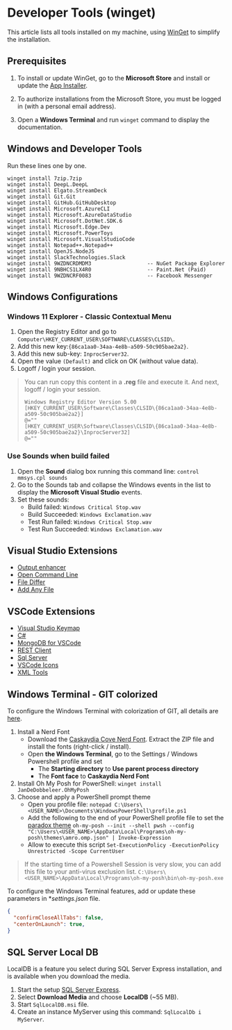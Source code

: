 # Developer Tools (winget)

This article lists all tools installed on my machine, using [WinGet](https://github.com/microsoft/winget-cli) to simplify the installation.

## Prerequisites

  1. To install or update WinGet, go to the **Microsoft Store** 
     and install or update the [App Installer](https://www.microsoft.com/store/productId/9NBLGGH4NNS1).
     
  2. To authorize installations from the Microsoft Store, you must be logged in (with a personal email address).
  
  3. Open a **Windows Terminal** and run `winget` command to display the documentation.

## Windows and Developer Tools

Run these lines one by one.

```
winget install 7zip.7zip
winget install DeepL.DeepL
winget install Elgato.StreamDeck
winget install Git.Git
winget install GitHub.GitHubDesktop
winget install Microsoft.AzureCLI
winget install Microsoft.AzureDataStudio
winget install Microsoft.DotNet.SDK.6
winget install Microsoft.Edge.Dev
winget install Microsoft.PowerToys
winget install Microsoft.VisualStudioCode
winget install Notepad++.Notepad++
winget install OpenJS.NodeJS
winget install SlackTechnologies.Slack
winget install 9WZDNCRDMDM3                  -- NuGet Package Explorer
winget install 9NBHCS1LX4R0                  -- Paint.Net (Paid)
winget install 9WZDNCRF0083                  -- Facebook Messenger
```

## Windows Configurations

### Windows 11 Explorer - Classic Contextual Menu

1. Open the Registry Editor and go to `Computer\HKEY_CURRENT_USER\SOFTWARE\CLASSES\CLSID\`.
2. Add this new key:`{86ca1aa0-34aa-4e8b-a509-50c905bae2a2}`.
3. Add this new sub-key: `InprocServer32`.
4. Open the value `(Default)` and click on OK (without value data).
4. Logoff / login your session.

> You can run copy this content in a **.reg** file and execute it.
> And next, logoff / login your session.
> ```
> Windows Registry Editor Version 5.00
> [HKEY_CURRENT_USER\Software\Classes\CLSID\{86ca1aa0-34aa-4e8b-a509-50c905bae2a2}]
> @=""
> [HKEY_CURRENT_USER\Software\Classes\CLSID\{86ca1aa0-34aa-4e8b-a509-50c905bae2a2}\InprocServer32]
> @=""
> ``` 

### Use Sounds when build failed

1. Open the **Sound** dialog box running this command line: `control mmsys.cpl sounds`
2. Go to the Sounds tab and collapse the Windows events in the list to display the **Microsoft Visual Studio** events.
3. Set these sounds:
    - Build failed: `Windows Critical Stop.wav`
    - Build Succeeded: `Windows Exclamation.wav`
    - Test Run failed: `Windows Critical Stop.wav`
    - Test Run Succeeded: `Windows Exclamation.wav`
    
## Visual Studio Extensions

- [Output enhancer](https://github.com/MykolaBalakin/VSOutputEnhancer)
- [Open Command Line](https://github.com/madskristensen/OpenCommandLine)
- [File Differ](https://github.com/madskristensen/FileDiffer)
- [Add Any File](https://github.com/madskristensen/AddAnyFile)

## VSCode Extensions

- [Visual Studio Keymap](https://marketplace.visualstudio.com/items?itemName=ms-vscode.vs-keybindings)
- [C#](https://marketplace.visualstudio.com/items?itemName=ms-dotnettools.csharp)
- [MongoDB for VSCode](https://marketplace.visualstudio.com/items?itemName=mongodb.mongodb-vscode)
- [REST Client](https://marketplace.visualstudio.com/items?itemName=humao.rest-client)
- [Sql Server](https://marketplace.visualstudio.com/items?itemName=ms-mssql.mssql)
- [VSCode Icons](https://marketplace.visualstudio.com/items?itemName=vscode-icons-team.vscode-icons)
- [XML Tools](https://marketplace.visualstudio.com/items?itemName=DotJoshJohnson.xml)

## Windows Terminal - GIT colorized

To configure the Windows Terminal with colorization of GIT, all details are [here](https://docs.microsoft.com/windows/terminal/tutorials/custom-prompt-setup).

1. Install a Nerd Font
   - Download the [Caskaydia Cove Nerd Font](https://github.com/ryanoasis/nerd-fonts/releases/download/v2.1.0/CascadiaCode.zip).
     Extract the ZIP file and install the fonts (right-click / install).
   - Open **the Windows Terminal**, go to the Settings / Windows Powershell profile and set
      - The **Starting directory** to **Use parent process directory**
      - The **Font face** to **Caskaydia Nerd Font**
3. Install Oh My Posh for PowerShell: `winget install JanDeDobbeleer.OhMyPosh`
4. Choose and apply a PowerShell prompt theme
   - Open you profile file: 
     `notepad C:\Users\<USER_NAME>\Documents\WindowsPowerShell\profile.ps1`
   - Add the following to the end of your PowerShell profile file to set the [paradox theme](https://ohmyposh.dev/docs/themes)
     `oh-my-posh --init --shell pwsh --config "C:\Users\<USER_NAME>\AppData\Local\Programs\oh-my-posh\themes\amro.omp.json" | Invoke-Expression`
   - Allow to execute this script
     `Set-ExecutionPolicy -ExecutionPolicy Unrestricted -Scope CurrentUser`
> If the starting time of a Powershell Session is very slow, you can add this file to your anti-virus exclusion list.
> `C:\Users\<USER_NAME>\AppData\Local\Programs\oh-my-posh\bin\oh-my-posh.exe`

To configure the Windows Terminal features, add or update these parameters in **settings.json* file.
```json
{
  "confirmCloseAllTabs": false,
  "centerOnLaunch": true,  
}
```

## SQL Server Local DB

LocalDB is a feature you select during SQL Server Express installation, and is available when you download the media.

1. Start the setup [SQL Server Express](https://docs.microsoft.com/en-us/sql/database-engine/configure-windows/sql-server-express-localdb).
2. Select **Download Media** and choose **LocalDB** (~55 MB).
3. Start `SqlLocalDB.msi` file.
4. Create an instance MyServer using this command: `SqlLocalDb i MyServer`.


